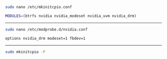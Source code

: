 ```sh
sudo nano /etc/mkinitcpio.conf
```
```sh
MODULES=(btrfs nvidia nvidia_modeset nvidia_uvm nvidia_drm)
```
---
```sh
sudo nano /etc/modprobe.d/nvidia.conf
```
```sh
options nvidia_drm modeset=1 fbdev=1
```
---
```sh
sudo mkinitcpio -P
```
